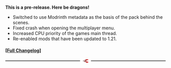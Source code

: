 **This is a pre-release. Here be dragons!**

- Switched to use Modrinth metadata as the basis of the pack behind the scenes.
- Fixed crash when opening the multiplayer menu.
- Increased CPU priority of the games main thread.
- Re-enabled mods that have been updated to 1.21.

#### [[Full Changelog]](https://wiki.crismpack.net/modpacks/breakneck-optimized/changelog/1.21#v4.0.0-beta.3)


![CrismPack Spacer](https://github.com/CrismPack/CDN/blob/main/desc/breakneck/79ESzz1-tiny.png?raw=true)